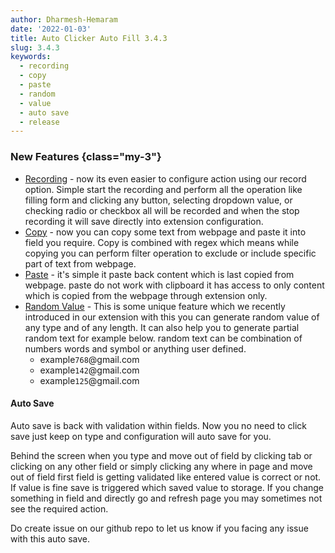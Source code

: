 ```yaml
---
author: Dharmesh-Hemaram
date: '2022-01-03'
title: Auto Clicker Auto Fill 3.4.3
slug: 3.4.3
keywords:
  - recording
  - copy
  - paste
  - random
  - value
  - auto save
  - release
---
```


### New Features {class="my-3"}

- [Recording](https://getautoclicker.com/docs/3.x/record/overview/) - now its even easier to configure action using our record option. Simple start the recording and perform all the operation like
  filling form and clicking any button, selecting dropdown value, or checking radio or checkbox all will be recorded and when the stop recording it will save directly into extension configuration.
- [Copy](https://getautoclicker.com/docs/3.x/action/value/#copy) - now you can copy some text from webpage and paste it into field you require. Copy is combined with regex which means while copying
  you can perform filter operation to exclude or include specific part of text from webpage.
- [Paste](https://getautoclicker.com/docs/3.x/action/value/#paste) - it's simple it paste back content which is last copied from webpage. paste do not work with clipboard it has access to only content
  which is copied from the webpage through extension only.
- [Random Value](https://getautoclicker.com/docs/3.x/action/value/#random-value) - This is some unique feature which we recently introduced in our extension with this you can generate random value of
  any type and of any length. It can also help you to generate partial random text for example below. random text can be combination of numbers words and symbol or anything user defined.
  - example`768`@gmail\.com
  - example`142`@gmail\.com
  - example`125`@gmail\.com

#### Auto Save

Auto save is back with validation within fields. Now you no need to click save just keep on type and configuration will auto save for you.

Behind the screen when you type and move out of field by clicking tab or clicking on any other field or simply clicking any where in page and move out of field first field is getting validated like
entered value is correct or not. If value is fine save is triggered which saved value to storage. If you change something in field and directly go and refresh page you may sometimes not see the
required action.

Do create issue on our github repo to let us know if you facing any issue with this auto save.
